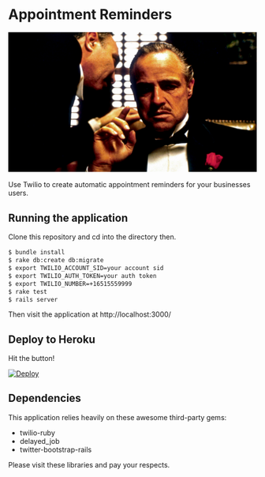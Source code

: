 # Appointment Reminders

![godfather appointment](app/assets/images/the-godfather-1.jpg "Don't miss an appointment")

Use Twilio to create automatic appointment reminders for your businesses users.

## Running the application

Clone this repository and cd into the directory then.

```
$ bundle install
$ rake db:create db:migrate
$ export TWILIO_ACCOUNT_SID=your account sid
$ export TWILIO_AUTH_TOKEN=your auth token
$ export TWILIO_NUMBER=+16515559999
$ rake test
$ rails server
```

Then visit the application at http://localhost:3000/

## Deploy to Heroku

Hit the button!

[![Deploy](https://www.herokucdn.com/deploy/button.png)](https://heroku.com/deploy)

## Dependencies

This application relies heavily on these awesome third-party gems:
* twilio-ruby
* delayed_job
* twitter-bootstrap-rails

Please visit these libraries and pay your respects.
